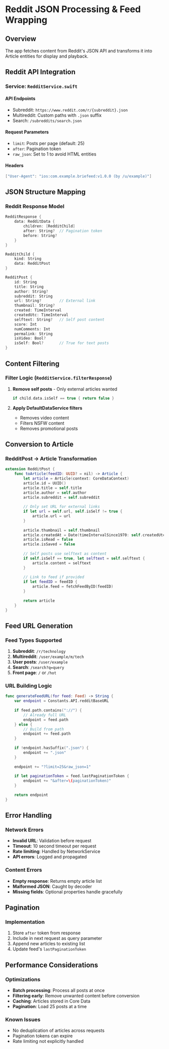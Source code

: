 # Reddit JSON Processing & Feed Wrapping

## Overview
The app fetches content from Reddit's JSON API and transforms it into Article entities for display and playback.

## Reddit API Integration

### Service: `RedditService.swift`

#### API Endpoints
- Subreddit: `https://www.reddit.com/r/{subreddit}.json`
- Multireddit: Custom paths with `.json` suffix
- Search: `/subreddits/search.json`

#### Request Parameters
- `limit`: Posts per page (default: 25)
- `after`: Pagination token
- `raw_json`: Set to 1 to avoid HTML entities

#### Headers
```swift
["User-Agent": "ios:com.example.briefeed:v1.0.0 (by /u/example)"]
```

## JSON Structure Mapping

### Reddit Response Model
```swift
RedditResponse {
    data: RedditData {
        children: [RedditChild]
        after: String?  // Pagination token
        before: String?
    }
}

RedditChild {
    kind: String
    data: RedditPost
}

RedditPost {
    id: String
    title: String
    author: String?
    subreddit: String
    url: String?        // External link
    thumbnail: String?
    created: TimeInterval
    createdUtc: TimeInterval
    selftext: String?   // Self post content
    score: Int
    numComments: Int
    permalink: String
    isVideo: Bool?
    isSelf: Bool?       // True for text posts
}
```

## Content Filtering

### Filter Logic (`RedditService.filterResponse`)
1. **Remove self posts** - Only external articles wanted
   ```swift
   if child.data.isSelf == true { return false }
   ```

2. **Apply DefaultDataService filters**
   - Removes video content
   - Filters NSFW content
   - Removes promotional posts

## Conversion to Article

### RedditPost → Article Transformation
```swift
extension RedditPost {
    func toArticle(feedID: UUID? = nil) -> Article {
        let article = Article(context: CoreDataContext)
        article.id = UUID()
        article.title = self.title
        article.author = self.author
        article.subreddit = self.subreddit
        
        // Only set URL for external links
        if let url = self.url, self.isSelf != true {
            article.url = url
        }
        
        article.thumbnail = self.thumbnail
        article.createdAt = Date(timeIntervalSince1970: self.createdUtc)
        article.isRead = false
        article.isSaved = false
        
        // Self posts use selftext as content
        if self.isSelf == true, let selftext = self.selftext {
            article.content = selftext
        }
        
        // Link to feed if provided
        if let feedID = feedID {
            article.feed = fetchFeedByID(feedID)
        }
        
        return article
    }
}
```

## Feed URL Generation

### Feed Types Supported
1. **Subreddit**: `/r/technology`
2. **Multireddit**: `/user/example/m/tech`
3. **User posts**: `/user/example`
4. **Search**: `/search?q=query`
5. **Front page**: `/` or `/hot`

### URL Building Logic
```swift
func generateFeedURL(for feed: Feed) -> String {
    var endpoint = Constants.API.redditBaseURL
    
    if feed.path.contains("://") {
        // Already full URL
        endpoint = feed.path
    } else {
        // Build from path
        endpoint += feed.path
    }
    
    if !endpoint.hasSuffix(".json") {
        endpoint += ".json"
    }
    
    endpoint += "?limit=25&raw_json=1"
    
    if let paginationToken = feed.lastPaginationToken {
        endpoint += "&after=\(paginationToken)"
    }
    
    return endpoint
}
```

## Error Handling

### Network Errors
- **Invalid URL**: Validation before request
- **Timeout**: 10 second timeout per request
- **Rate limiting**: Handled by NetworkService
- **API errors**: Logged and propagated

### Content Errors
- **Empty response**: Returns empty article list
- **Malformed JSON**: Caught by decoder
- **Missing fields**: Optional properties handle gracefully

## Pagination

### Implementation
1. Store `after` token from response
2. Include in next request as query parameter
3. Append new articles to existing list
4. Update feed's `lastPaginationToken`

## Performance Considerations

### Optimizations
- **Batch processing**: Process all posts at once
- **Filtering early**: Remove unwanted content before conversion
- **Caching**: Articles stored in Core Data
- **Pagination**: Load 25 posts at a time

### Known Issues
- No deduplication of articles across requests
- Pagination tokens can expire
- Rate limiting not explicitly handled